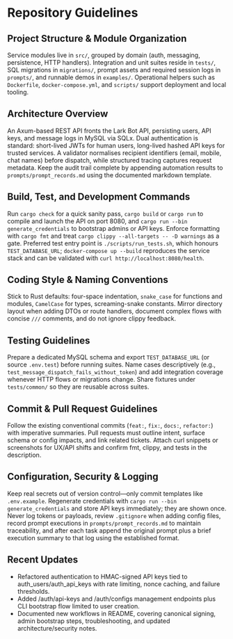 # Repository Guidelines

## Project Structure & Module Organization
Service modules live in `src/`, grouped by domain (auth, messaging, persistence, HTTP handlers). Integration and unit suites reside in `tests/`, SQL migrations in `migrations/`, prompt assets and required session logs in `prompts/`, and runnable demos in `examples/`. Operational helpers such as `Dockerfile`, `docker-compose.yml`, and `scripts/` support deployment and local tooling.

## Architecture Overview
An Axum-based REST API fronts the Lark Bot API, persisting users, API keys, and message logs in MySQL via SQLx. Dual authentication is standard: short-lived JWTs for human users, long-lived hashed API keys for trusted services. A validator normalises recipient identifiers (email, mobile, chat names) before dispatch, while structured tracing captures request metadata. Keep the audit trail complete by appending automation results to `prompts/prompt_records.md` using the documented markdown template.

## Build, Test, and Development Commands
Run `cargo check` for a quick sanity pass, `cargo build` or `cargo run` to compile and launch the API on port 8080, and `cargo run --bin generate_credentials` to bootstrap admins or API keys. Enforce formatting with `cargo fmt` and treat `cargo clippy --all-targets -- -D warnings` as a gate. Preferred test entry point is `./scripts/run_tests.sh`, which honours `TEST_DATABASE_URL`; `docker-compose up --build` reproduces the service stack and can be validated with `curl http://localhost:8080/health`.

## Coding Style & Naming Conventions
Stick to Rust defaults: four-space indentation, `snake_case` for functions and modules, `CamelCase` for types, screaming-snake constants. Mirror directory layout when adding DTOs or route handlers, document complex flows with concise `///` comments, and do not ignore clippy feedback.

## Testing Guidelines
Prepare a dedicated MySQL schema and export `TEST_DATABASE_URL` (or source `.env.test`) before running suites. Name cases descriptively (e.g., `test_message_dispatch_fails_without_token`) and add integration coverage whenever HTTP flows or migrations change. Share fixtures under `tests/common/` so they are reusable across suites.

## Commit & Pull Request Guidelines
Follow the existing conventional commits (`feat:`, `fix:`, `docs:`, `refactor:`) with imperative summaries. Pull requests must outline intent, surface schema or config impacts, and link related tickets. Attach curl snippets or screenshots for UX/API shifts and confirm fmt, clippy, and tests in the description.

## Configuration, Security & Logging
Keep real secrets out of version control—only commit templates like `.env.example`. Regenerate credentials with `cargo run --bin generate_credentials` and store API keys immediately; they are shown once. Never log tokens or payloads, review `.gitignore` when adding config files, record prompt executions in `prompts/prompt_records.md` to maintain traceability, and after each task append the original prompt plus a brief execution summary to that log using the established format.

## Recent Updates
- Refactored authentication to HMAC-signed API keys tied to auth_users/auth_api_keys with rate limiting, nonce caching, and failure thresholds.
- Added /auth/api-keys and /auth/configs management endpoints plus CLI bootstrap flow limited to user creation.
- Documented new workflows in README, covering canonical signing, admin bootstrap steps, troubleshooting, and updated architecture/security notes.
